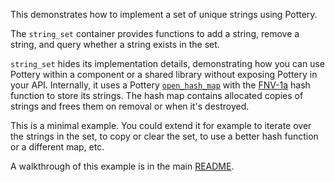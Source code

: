 This demonstrates how to implement a set of unique strings using Pottery.

The `string_set` container provides functions to add a string, remove a string, and query whether a string exists in the set.

`string_set` hides its implementation details, demonstrating how you can use Pottery within a component or a shared library without exposing Pottery in your API. Internally, it uses a Pottery [`open_hash_map`](../../../include/pottery/open_hash_map/) with the [FNV-1a](https://en.wikipedia.org/wiki/Fowler%E2%80%93Noll%E2%80%93Vo_hash_function#FNV-1a_hash) hash function to store its strings. The hash map contains allocated copies of strings and frees them on removal or when it's destroyed.

This is a minimal example. You could extend it for example to iterate over the strings in the set, to copy or clear the set, to use a better hash function or a different map, etc.

A walkthrough of this example is in the main [README](../../../#string-set).
